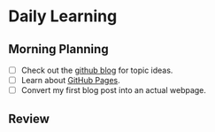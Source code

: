 # Daily Learning

## Morning Planning

- [ ]  Check out the [github blog](https://github.blog/) for topic ideas.
- [ ]  Learn about [GitHub Pages](https://skills.github.com/#first-day-on-github).
- [ ]  Convert my first blog post into an actual webpage.

## Review
